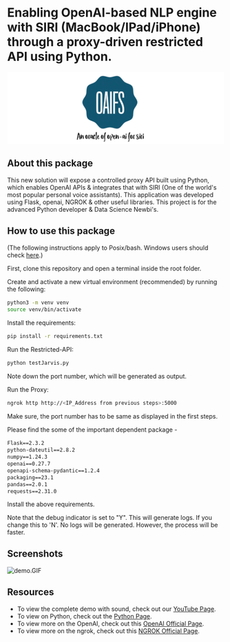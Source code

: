 # Enabling OpenAI-based NLP engine with SIRI (MacBook/IPad/iPhone) through a proxy-driven restricted API using Python.

![Logos.jpeg](Logos.jpeg)

## About this package

This new solution will expose a controlled proxy API built using Python, which enables OpenAI APIs & integrates that with SIRI (One of the world's most popular personal voice assistants). This application was developed using Flask, openai, NGROK & other useful libraries. This project is for the advanced Python developer & Data Science Newbi's.


## How to use this package

(The following instructions apply to Posix/bash. Windows users should check
[here](https://docs.python.org/3/library/venv.html).)

First, clone this repository and open a terminal inside the root folder.

Create and activate a new virtual environment (recommended) by running
the following:

```bash
python3 -m venv venv
source venv/bin/activate
```

Install the requirements:

```bash
pip install -r requirements.txt
```

Run the Restricted-API:

```bash
python testJarvis.py
```

Note down the port number, which will be generated as output.

Run the Proxy:

```bash
ngrok http http://<IP_Address from previous steps>:5000
```

Make sure, the port number has to be same as displayed in the first steps.

Please find the some of the important dependent package -

```
Flask==2.3.2
python-dateutil==2.8.2
numpy==1.24.3
openai==0.27.7
openapi-schema-pydantic==1.2.4
packaging==23.1
pandas==2.0.1
requests==2.31.0

```

Install the above requirements.

Note that the debug indicator is set to "Y". This will generate logs. If you change this to 'N'. No logs will be generated. However, the process will be faster.

## Screenshots

![demo.GIF](demo.GIF)

## Resources

- To view the complete demo with sound, check out our [YouTube Page](https://youtu.be/EBMDSOcik4Y).
- To view on Python, check out the [Python Page](https://docs.python.org/3/).
- To view more on the OpenAI, check out this [OpenAI Official Page](https://platform.openai.com/examples).
- To view more on the ngrok, check out this [NGROK Official Page](https://ngrok.com/docs).
